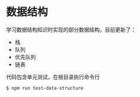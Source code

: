 # 数据结构

学习数据结构知识时实现的部分数据结构，目前更新了：

- 栈
- 队列
- 优先队列
- 链表

代码包含单元测试，在根目录执行命令行

``` bash
$ npm run test-data-structure
```